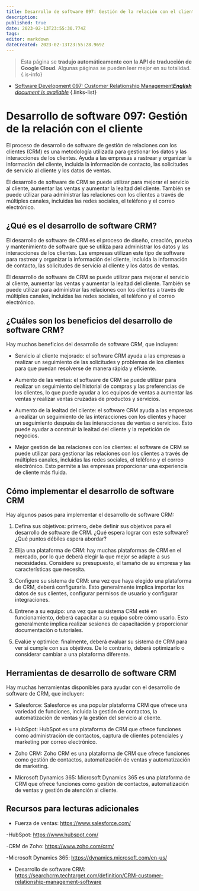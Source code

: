 ```yaml
---
title: Desarrollo de software 097: Gestión de la relación con el cliente
description: 
published: true
date: 2023-02-13T23:55:30.774Z
tags: 
editor: markdown
dateCreated: 2023-02-13T23:55:28.969Z
---
```


> Esta página se **tradujo automáticamente con la API de traducción de Google Cloud**.
Algunas páginas se pueden leer mejor en su totalidad.{.is-info}



- [Software Development 097: Customer Relationship Management***English** document is available*](/en/Knowledge-base/Software-Development/Learning/software-development-097-customer-relationship-management)
{.links-list}


# Desarrollo de software 097: Gestión de la relación con el cliente

El proceso de desarrollo de software de gestión de relaciones con los clientes (CRM) es una metodología utilizada para gestionar los datos y las interacciones de los clientes. Ayuda a las empresas a rastrear y organizar la información del cliente, incluida la información de contacto, las solicitudes de servicio al cliente y los datos de ventas.

El desarrollo de software de CRM se puede utilizar para mejorar el servicio al cliente, aumentar las ventas y aumentar la lealtad del cliente. También se puede utilizar para administrar las relaciones con los clientes a través de múltiples canales, incluidas las redes sociales, el teléfono y el correo electrónico.

## ¿Qué es el desarrollo de software CRM?

El desarrollo de software de CRM es el proceso de diseño, creación, prueba y mantenimiento de software que se utiliza para administrar los datos y las interacciones de los clientes. Las empresas utilizan este tipo de software para rastrear y organizar la información del cliente, incluida la información de contacto, las solicitudes de servicio al cliente y los datos de ventas.

El desarrollo de software de CRM se puede utilizar para mejorar el servicio al cliente, aumentar las ventas y aumentar la lealtad del cliente. También se puede utilizar para administrar las relaciones con los clientes a través de múltiples canales, incluidas las redes sociales, el teléfono y el correo electrónico.

## ¿Cuáles son los beneficios del desarrollo de software CRM?

Hay muchos beneficios del desarrollo de software CRM, que incluyen:

- Servicio al cliente mejorado: el software CRM ayuda a las empresas a realizar un seguimiento de las solicitudes y problemas de los clientes para que puedan resolverse de manera rápida y eficiente.

- Aumento de las ventas: el software de CRM se puede utilizar para realizar un seguimiento del historial de compras y las preferencias de los clientes, lo que puede ayudar a los equipos de ventas a aumentar las ventas y realizar ventas cruzadas de productos y servicios.

- Aumento de la lealtad del cliente: el software CRM ayuda a las empresas a realizar un seguimiento de las interacciones con los clientes y hacer un seguimiento después de las interacciones de ventas o servicios. Esto puede ayudar a construir la lealtad del cliente y la repetición de negocios.

- Mejor gestión de las relaciones con los clientes: el software de CRM se puede utilizar para gestionar las relaciones con los clientes a través de múltiples canales, incluidas las redes sociales, el teléfono y el correo electrónico. Esto permite a las empresas proporcionar una experiencia de cliente más fluida.

## Cómo implementar el desarrollo de software CRM

Hay algunos pasos para implementar el desarrollo de software CRM:

1. Defina sus objetivos: primero, debe definir sus objetivos para el desarrollo de software de CRM. ¿Qué espera lograr con este software? ¿Qué puntos débiles espera abordar?

2. Elija una plataforma de CRM: hay muchas plataformas de CRM en el mercado, por lo que deberá elegir la que mejor se adapte a sus necesidades. Considere su presupuesto, el tamaño de su empresa y las características que necesita.

3. Configure su sistema de CRM: una vez que haya elegido una plataforma de CRM, deberá configurarla. Esto generalmente implica importar los datos de sus clientes, configurar permisos de usuario y configurar integraciones.

4. Entrene a su equipo: una vez que su sistema CRM esté en funcionamiento, deberá capacitar a su equipo sobre cómo usarlo. Esto generalmente implica realizar sesiones de capacitación y proporcionar documentación o tutoriales.

5. Evalúe y optimice: finalmente, deberá evaluar su sistema de CRM para ver si cumple con sus objetivos. De lo contrario, deberá optimizarlo o considerar cambiar a una plataforma diferente.

## Herramientas de desarrollo de software CRM

Hay muchas herramientas disponibles para ayudar con el desarrollo de software de CRM, que incluyen:

- Salesforce: Salesforce es una popular plataforma CRM que ofrece una variedad de funciones, incluida la gestión de contactos, la automatización de ventas y la gestión del servicio al cliente.

- HubSpot: HubSpot es una plataforma de CRM que ofrece funciones como administración de contactos, captura de clientes potenciales y marketing por correo electrónico.

- Zoho CRM: Zoho CRM es una plataforma de CRM que ofrece funciones como gestión de contactos, automatización de ventas y automatización de marketing.

- Microsoft Dynamics 365: Microsoft Dynamics 365 es una plataforma de CRM que ofrece funciones como gestión de contactos, automatización de ventas y gestión de atención al cliente.

## Recursos para lecturas adicionales

- Fuerza de ventas: https://www.salesforce.com/

-HubSpot: https://www.hubspot.com/

-CRM de Zoho: https://www.zoho.com/crm/

-Microsoft Dynamics 365: https://dynamics.microsoft.com/en-us/

- Desarrollo de software CRM: https://searchcrm.techtarget.com/definition/CRM-customer-relationship-management-software